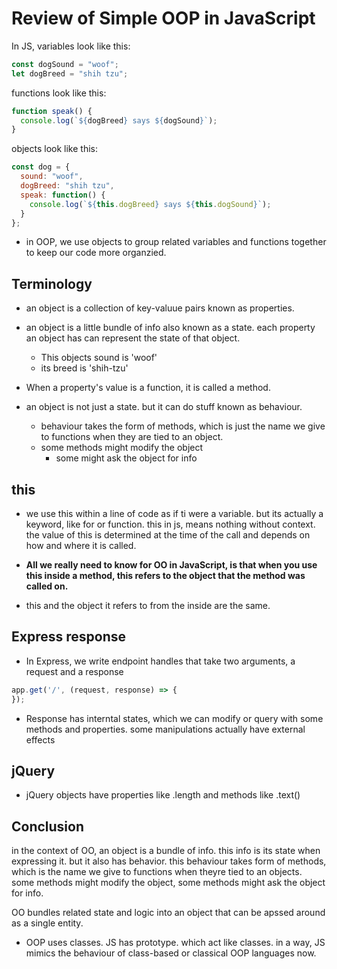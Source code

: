 # Review of Simple OOP in JavaScript

In JS, variables look like this:

```js
const dogSound = "woof";
let dogBreed = "shih tzu";
```

functions look like this: 

```js
function speak() {
  console.log(`${dogBreed} says ${dogSound}`);
}
```

objects look like this:

```js
const dog = {
  sound: "woof",
  dogBreed: "shih tzu",
  speak: function() {
    console.log(`${this.dogBreed} says ${this.dogSound}`);
  }
};
```

* in OOP, we use objects to group related variables and functions together to keep our code more organzied.

## Terminology

* an object is a collection of key-valuue pairs known as properties.

* an object is a little bundle of info also known as a state. each property an object has can represent the state of that object.
  * This objects sound is 'woof'
  * its breed is 'shih-tzu'

* When a property's value is a function, it is called a method.

* an object is not just a state. but it can do stuff known as behaviour.
  * behaviour takes the form of methods, which is just the name we give to functions when they are tied to an object.
  * some methods might modify the object
    * some might ask the object for info

## this

* we use this within a line of code as if ti were a variable. but its actually a keyword, like for or function. this in js, means nothing without context. the value of this is determined at the time of the call and depends on how and where it is called.

* **All we really need to know for OO in JavaScript, is that when you use this inside a method, this refers to the object that the method was called on.**

* this and the object it refers to from the inside are the same.

## Express response

* In Express, we write endpoint handles that take two arguments, a request and a response

```js 
app.get('/', (request, response) => {
});
```
* Response has interntal states, which we can modify or query with some methods and properties. some manipulations actually have external effects

## jQuery

* jQuery objects have properties like .length and methods like .text()

## Conclusion

in the context of OO, an object is a bundle of info. this info is its state when expressing it. but it also has behavior. this behaviour takes form of methods, which is the name we give to functions when theyre tied to an objects. some methods might modify the object, some methods might ask the object for info.

OO bundles related state and logic into an object that can be apssed around as a single entity.

* OOP uses classes. JS has prototype. which act like classes. in a way, JS mimics the behaviour of class-based or classical OOP languages now.